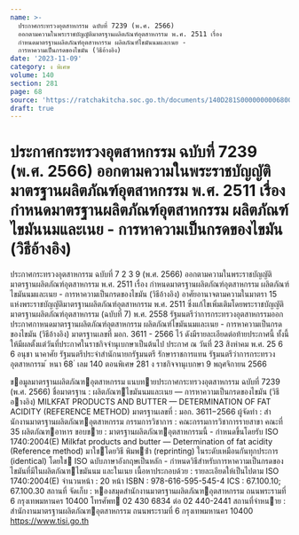 ```yaml
---
name: >-
  ประกาศกระทรวงอุตสาหกรรม ฉบับที่ 7239 (พ.ศ. 2566)
  ออกตามความในพระราชบัญญัติมาตรฐานผลิตภัณฑ์อุตสาหกรรม พ.ศ. 2511 เรื่อง
  กำหนดมาตรฐานผลิตภัณฑ์อุตสาหกรรม ผลิตภัณฑ์ไขมันนมและเนย -
  การหาความเป็นกรดของไขมัน (วิธีอ้างอิง)
date: '2023-11-09'
category: ง พิเศษ
volume: 140
section: 281
page: 68
source: 'https://ratchakitcha.soc.go.th/documents/140D281S0000000006800.pdf'
draft: true
---
```


# ประกาศกระทรวงอุตสาหกรรม ฉบับที่ 7239 (พ.ศ. 2566) ออกตามความในพระราชบัญญัติมาตรฐานผลิตภัณฑ์อุตสาหกรรม พ.ศ. 2511 เรื่อง กำหนดมาตรฐานผลิตภัณฑ์อุตสาหกรรม ผลิตภัณฑ์ไขมันนมและเนย - การหาความเป็นกรดของไขมัน (วิธีอ้างอิง)

ประกาศกระทรวงอุตสาหกรรม ฉบับที่ 7 2 3 9 (พ.ศ. 2566) ออกตามความในพระราชบัญญัติมาตรฐานผลิตภัณฑ์อุตสาหกรรม พ.ศ. 2511 เรื่อง กำหนดมาตรฐานผลิตภัณฑ์อุตสาหกรรม ผลิตภัณฑ์ไขมันนมและเนย - การหาความเป็นกรดของไขมัน (วิธีอ้างอิง) อาศัยอานาจตามความในมาตรา 15 แห่งพระราชบัญญัติมาตรฐานผลิตภัณฑ์อุตสาหกรรม พ.ศ. 2511 ซึ่งแก้ไขเพิ่มเติมโดยพระราชบัญญัติมาตรฐานผลิตภัณฑ์อุตสาหกรรม (ฉบับที่ 7) พ.ศ. 2558 รัฐมนตรีว่าการกระทรวงอุตสาหกรรมออกประกาศกาหนดมาตรฐานผลิตภัณฑ์อุตสาหกรรม ผลิตภัณฑ์ไขมันนมและเนย - การหาความเป็นกรดของไขมัน (วิธีอ้างอิง) มาตรฐานเลขที่ มอก. 3611 - 2566 ไว้ ดังมีรายละเอียดต่อท้ายประกาศนี้ ทั้งนี้ ให้มีผลตั้งแต่วันที่ประกาศในราชกิจจำนุเบกษาเป็นต้นไป ประกาศ ณ วันที่ 23 สิงหำคม พ.ศ. 25 6 6 อนุชา นาคาศัย รัฐมนตรีประจำสำนักนายกรัฐมนตรี รักษาราชการแทน รัฐมนตรีว่าการกระทรวงอุตสาหกรรม ้ หนา 68 ่ เลม 140 ตอนพิเศษ 281 ง ราชกิจจานุเบกษา 9 พฤศจิกายน 2566

ขอมูลมาตรฐานผลิตภัณฑอุตสาหกรรม แนบทายประกาศกระทรวงอุตสาหกรรม ฉบับที่ 7239 (พ.ศ. 2566) ชื่อมาตรฐาน : ผลิตภัณฑไขมันนมและเนย — การหาความเป็นกรดของไขมัน (วิธีอางอิง) MILKFAT PRODUCTS AND BUTTER — DETERMINATION OF FAT ACIDITY (REFERENCE METHOD) มาตรฐานเลขที่ : มอก. 3611−2566 ผู้จัดทํา : สํานักงานมาตรฐานผลิตภัณฑอุตสาหกรรม กรรมการวิชาการ : คณะกรรมการวิชาการรายสาขา คณะที่ 35 ผลิตภัณฑอาหาร ขอบขาย : มาตรฐานผลิตภัณฑอุตสาหกรรมนี้ - กําหนดขึ้นโดยรับ ISO 1740:2004(E) Milkfat products and butter — Determination of fat acidity (Reference method) มาใชโดยวิธี พิมพซ้ํา (reprinting) ในระดับเหมือนกันทุกประการ (identical) โดยใช ISO ฉบับภาษาอังกฤษเป็นหลัก - กําหนดวิธีสําหรับการหาความเป็นกรดของไขมันที่มีในผลิตภัณฑไขมันนม และในเนย เนื้อหาประกอบด้วย : รายละเอียดให้เป็นไปตาม ISO 1740:2004(E) จํานวนหน้า : 20 หน้า ISBN : 978-616-595-545-4 ICS : 67.100.10; 67.100.30 สถานที่ จัดเก็บ : หองสมุดสํานักงานมาตรฐานผลิตภัณฑอุตสาหกรรม ถนนพระรามที่ 6 กรุงเทพมหานคร 10400 โทรศัพท 02 430 6834 ต่อ 02 440-2441 สถานที่จําหนาย : สํานักงานมาตรฐานผลิตภัณฑอุตสาหกรรม ถนนพระรามที่ 6 กรุงเทพมหานคร 10400 https://www.tisi.go.th
